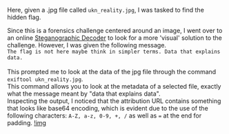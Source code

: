 Here, given a .jpg file called `ukn_reality.jpg`, I was tasked to find the hidden flag.

Since this is a forensics challenge centered around an image, I went over to an online [Steganographic Decoder](https://futureboy.us/stegano/decinput.html) to look for a more 'visual' solution to the challenge.
However, I was given the following message. <br>
`The flag is not here maybe think in simpler terms. Data that explains data.` <br>
<br>
This prompted me to look at the data of the jpg file through the command `exiftool ukn_reality.jpg`.<br>
This command allows you to look at the metadata of a selected file, exactly what the message meant by "data that explains data". <br>
Inspecting the output, I noticed that the attribution URL contains something that looks like base64 encoding, which is evident due to the use of the following characters: `A-Z, a-z, 0-9, +, /` as well as `=` at the end for padding.
[!img]()
